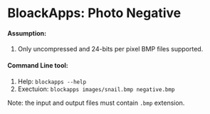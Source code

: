 # BloackApps: Photo Negative

#### Assumption:

1) Only uncompressed and 24-bits per pixel BMP files supported.


#### Command Line tool:

1) Help: `blockapps --help`
2) Exectuion: `blockapps images/snail.bmp negative.bmp`

Note: the input and output files must contain `.bmp` extension.
